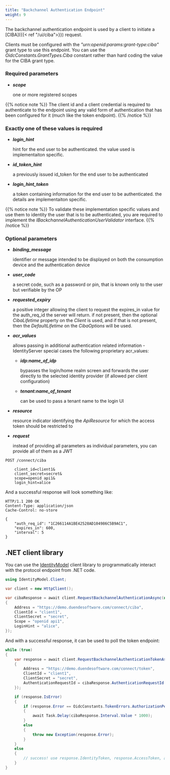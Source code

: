 ```yaml
---
title: "Backchannel Authentication Endpoint"
weight: 9
---
```


The backchannel authentication endpoint is used by a client to initiate a [CIBA]({{< ref "/ui/ciba">}}) request.

Clients must be configured with the *"urn:openid:params:grant-type:ciba"* grant type to use this endpoint.
You can use the *OidcConstants.GrantTypes.Ciba* constant rather than hard coding the value for the CIBA grant type.

### Required parameters

* ***scope***

    one or more registered scopes

{{% notice note %}}
The client id and a client credential is required to authenticate to the endpoint using any valid form of authentication that has been configured for it (much like the token endpoint).
{{% /notice %}}

### Exactly one of these values is required

* ***login_hint***
    
    hint for the end user to be authenticated. the value used is implementaiton specific.

* ***id_token_hint***
    
    a previously issued id_token for the end user to be authenticated

* ***login_hint_token***
    
    a token containing information for the end user to be authenticated. the details are implementaiton specific.

{{% notice note %}}
To validate these implementation specific values and use them to identity the user that is to be authenticated, you are required to implement the *IBackchannelAuthenticationUserValidator* interface.
{{% /notice %}}

### Optional parameters

* ***binding_message***

    identifier or message intended to be displayed on both the consumption device and the authentication device

* ***user_code***

    a secret code, such as a password or pin, that is known only to the user but verifiable by the OP

* ***requested_expiry***

    a positive integer allowing the client to request the expires_in value for the auth_req_id the server will return. if not present, then the optional *CibaLifetime* property on the *Client* is used, and if that is not present, then the *DefaultLifetime* on the *CibaOptions* will be used.

* ***acr_values***
    
    allows passing in additional authentication related information - IdentityServer special cases the following proprietary acr_values:
        
    * ***idp:name_of_idp*** 
        
        bypasses the login/home realm screen and forwards the user directly to the selected identity provider (if allowed per client configuration)
        
    * ***tenant:name_of_tenant*** 
        
        can be used to pass a tenant name to the login UI

* ***resource***

    resource indicator identifying the *ApiResource* for which the access token should be restricted to

* ***request***

    instead of providing all parameters as individual parameters, you can provide all of them as a JWT


```
POST /connect/ciba

    client_id=client1&
    client_secret=secret&
    scope=openid api1&
    login_hint=alice
```

And a successful response will look something like:

```
HTTP/1.1 200 OK
Content-Type: application/json
Cache-Control: no-store

{
    "auth_req_id": "1C266114A1BE42528AD104986C5B9AC1",
    "expires_in": 600,
    "interval": 5
}
```

## .NET client library
You can use the [IdentityModel](https://identitymodel.readthedocs.io) client library to programmatically interact with the protocol endpoint from .NET code.

```cs
using IdentityModel.Client;

var client = new HttpClient();

var cibaResponse = await client.RequestBackchannelAuthenticationAsync(new BackchannelAuthenticationRequest
{
    Address = "https://demo.duendesoftware.com/connect/ciba",
    ClientId = "client1",
    ClientSecret = "secret",
    Scope = "openid api1",
    LoginHint = "alice",
});
```

And with a successful response, it can be used to poll the token endpoint:

```cs
while (true)
{
    var response = await client.RequestBackchannelAuthenticationTokenAsync(new BackchannelAuthenticationTokenRequest
    {
        Address = "https://demo.duendesoftware.com/connect/token",
        ClientId = "client1",
        ClientSecret = "secret",
        AuthenticationRequestId = cibaResponse.AuthenticationRequestId
    });

    if (response.IsError)
    {
        if (response.Error == OidcConstants.TokenErrors.AuthorizationPending || response.Error == OidcConstants.TokenErrors.SlowDown)
        {
            await Task.Delay(cibaResponse.Interval.Value * 1000);
        }
        else
        {
            throw new Exception(response.Error);
        }
    }
    else
    {
        // success! use response.IdentityToken, response.AccessToken, and response.RefreshToken (if requested)
    }
}
```
